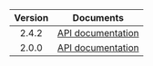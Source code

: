 | Version | Documents |
|:---:|---|
| 2.4.2 | [API documentation](2.4.2) |
| 2.0.0 | [API documentation](2.0.0) |
